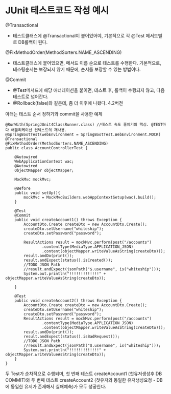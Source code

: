 # JUnit 테스트코드 작성 예시

@Transactional  
- 테스트클래스에 @Transactional이 붙어있어야, 기본적으로 각 @Test 메서드별로 DB롤백이 된다.

@FixMethodOrder(MethodSorters.NAME_ASCENDING)  
- 테스트클래스에 붙어있으면, 메서드 이름 순으로 테스트를 수행한다. 기본적으로, 테스팅순서는 보장되지 않기 때문에, 순서를 보장할 수 있는 방법이다.

@Commit  
- @Test메서드에 해당 애너테이션을 붙이면, 테스트 후, 롤백이 수행되지 않고, 다음 테스트로 넘어간다.
- @Rollback(false)와 같은데, 좀 더 이후에 나왔다. 4.2버전

아래는 테스트 순서 정하기와 commit을 사용한 예제
```
@RunWith(SpringJUnit4ClassRunner.class) //테스트 속도 줄이기의 핵심. @TEST마다 애플리케이션 컨텍스트의 재사용.
@SpringBootTest(webEnvironment = SpringBootTest.WebEnvironment.MOCK)
@Transactional
@FixMethodOrder(MethodSorters.NAME_ASCENDING)
public class AccountControllerTest {

    @Autowired
    WebApplicationContext wac;
    @Autowired
    ObjectMapper objectMapper;

    MockMvc mockMvc;

    @Before
    public void setUp(){
        mockMvc = MockMvcBuilders.webAppContextSetup(wac).build();
    }

    @Test
    @Commit
    public void createAccount1() throws Exception {
        AccountDto.Create createDto = new AccountDto.Create();
        createDto.setUsername("whiteship");
        createDto.setPassword("password");

        ResultActions result = mockMvc.perform(post("/accounts")
                .contentType(MediaType.APPLICATION_JSON)
                .content(objectMapper.writeValueAsString(createDto)));
        result.andDo(print());
        result.andExpect(status().isCreated());
        //TODO JSON Path
        //result.andExpect(jsonPath("$.username", is("whiteship")));
        System.out.println("!!!!!!!!!!!!!" + objectMapper.writeValueAsString(createDto));

    }

    @Test
    public void createAccount2() throws Exception {
        AccountDto.Create createDto = new AccountDto.Create();
        createDto.setUsername("whiteship");
        createDto.setPassword("password");
        ResultActions result = mockMvc.perform(post("/accounts")
                .contentType(MediaType.APPLICATION_JSON)
                .content(objectMapper.writeValueAsString(createDto)));
        result.andDo(print());
        result.andExpect(status().isBadRequest());
        //TODO JSON Path
        //result.andExpect(jsonPath("$.username", is("whiteship")));
        System.out.println("!!!!!!!!!!!!!" + objectMapper.writeValueAsString(createDto));
    }
}
```
두 Test가 순차적으로 수행되며, 첫 번째 테스트 createAccount1 (첫유저생성후 DB COMMIT)와 두 번째 테스트 createAccount2 (첫유저와 동일한 유저생성요청 - DB에 동일한 유저가 존재해서 실패예측)가 모두 성공한다.
